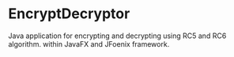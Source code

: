 # EncryptDecryptor
Java application for encrypting and decrypting using RC5 and RC6 algorithm.
within JavaFX and JFoenix framework.
